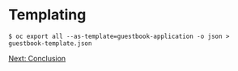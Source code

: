 Templating
==========


```
$ oc export all --as-template=guestbook-application -o json > guestbook-template.json
```

[Next: Conclusion](https://github.com/rimolive/openshift-development-workshop/blob/master/workshop/conclusion.md)